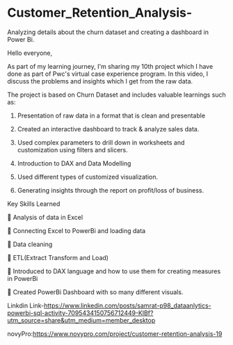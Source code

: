 # Customer_Retention_Analysis-
Analyzing details about the churn dataset and creating a dashboard in Power Bi.

Hello everyone,

As part of my learning journey, I'm sharing my 10th project which I have done as part of Pwc's virtual case experience program. In this video, I discuss the problems and insights which I get from the raw data.



The project is based on Churn Dataset and includes valuable learnings such as:

1. Presentation of raw data in a format that is clean and presentable

2. Created an interactive dashboard to track & analyze sales data.

3. Used complex parameters to drill down in worksheets and customization using filters and slicers.

4. Introduction to DAX and Data Modelling

5. Used different types of customized visualization.

6. Generating insights through the report on profit/loss of business.



Key Skills Learned



🔑 Analysis of data in Excel



🔑 Connecting Excel to PowerBi and loading data



🔑 Data cleaning



🔑 ETL(Extract Transform and Load)



🔑 Introduced to DAX language and how to use them for creating measures in PowerBi



🔑 Created PowerBi Dashboard with so many different visuals.

Linkdin Link-https://www.linkedin.com/posts/samrat-p98_dataanlytics-powerbi-sql-activity-7095434150756712449-KlBf?utm_source=share&utm_medium=member_desktop

novyPro:https://www.novypro.com/project/customer-retention-analysis-19
